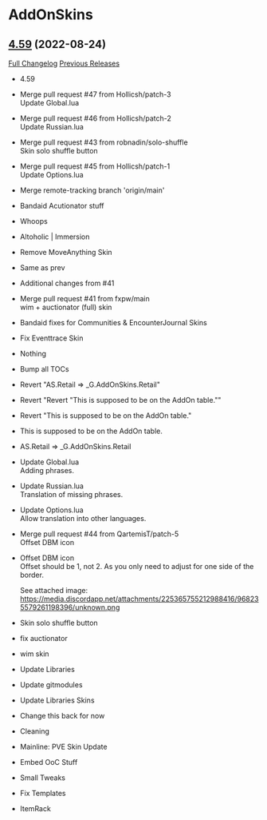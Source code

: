 # AddOnSkins

## [4.59](https://github.com/Azilroka/AddOnSkins/tree/4.59) (2022-08-24)
[Full Changelog](https://github.com/Azilroka/AddOnSkins/compare/4.58...4.59) [Previous Releases](https://github.com/Azilroka/AddOnSkins/releases)

- 4.59  
- Merge pull request #47 from Hollicsh/patch-3  
    Update Global.lua  
- Merge pull request #46 from Hollicsh/patch-2  
    Update Russian.lua  
- Merge pull request #43 from robnadin/solo-shuffle  
    Skin solo shuffle button  
- Merge pull request #45 from Hollicsh/patch-1  
    Update Options.lua  
- Merge remote-tracking branch 'origin/main'  
- Bandaid Acutionator stuff  
- Whoops  
- Altoholic | Immersion  
- Remove MoveAnything Skin  
- Same as prev  
- Additional changes from #41  
- Merge pull request #41 from fxpw/main  
    wim + auctionator (full) skin  
- Bandaid fixes for Communities & EncounterJournal Skins  
- Fix Eventtrace Skin  
- Nothing  
- Bump all TOCs  
- Revert "AS.Retail => _G.AddOnSkins.Retail"  
- Revert "Revert "This is supposed to be on the AddOn table.""  
- Revert "This is supposed to be on the AddOn table."  
- This is supposed to be on the AddOn table.  
- AS.Retail => _G.AddOnSkins.Retail  
- Update Global.lua  
    Adding phrases.  
- Update Russian.lua  
    Translation of missing phrases.  
- Update Options.lua  
    Allow translation into other languages.  
- Merge pull request #44 from QartemisT/patch-5  
    Offset DBM icon  
- Offset DBM icon  
    Offset should be 1, not 2. As you only need to adjust for one side of the border.  
    See attached image: https://media.discordapp.net/attachments/225365755212988416/968235579261198396/unknown.png  
- Skin solo shuffle button  
- fix auctionator  
- wim skin  
- Update Libraries  
- Update gitmodules  
- Update Libraries Skins  
- Change this back for now  
- Cleaning  
- Mainline: PVE Skin Update  
- Embed OoC Stuff  
- Small Tweaks  
- Fix Templates  
- ItemRack  

